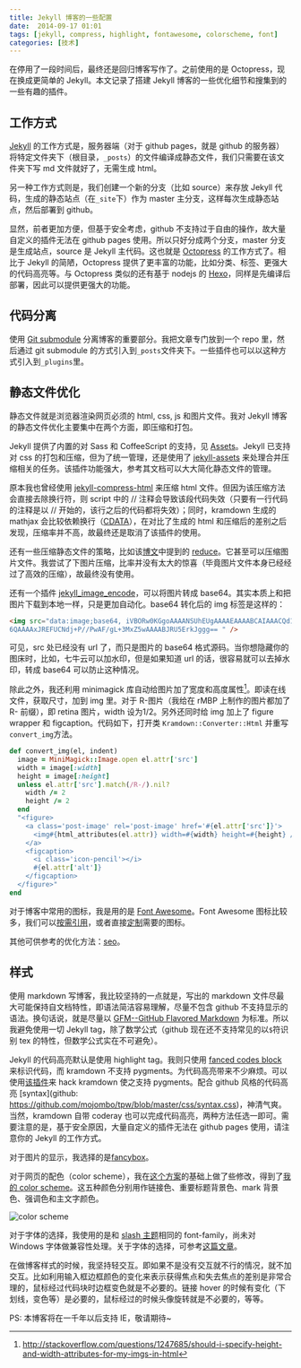 ```yaml
---
title: Jekyll 博客的一些配置
date:  2014-09-17 01:01
tags: [jekyll, compress, highlight, fontawesome, colorscheme, font]
categories: [技术]
---
```


在停用了一段时间后，最终还是回归博客写作了。之前使用的是 Octopress，现在换成更简单的 Jekyll。本文记录了搭建 Jekyll 博客的一些优化细节和搜集到的一些有趣的插件。

## 工作方式

[Jekyll](http://jekyllrb.com/) 的工作方式是，服务器端（对于 github pages，就是 github 的服务器）将特定文件夹下（根目录，`_posts`）的文件编译成静态文件，我们只需要在该文件夹下写 md 文件就好了，无需生成 html。

另一种工作方式则是，我们创建一个新的分支（比如 source）来存放 Jekyll 代码，生成的静态站点（在`_site`下）作为 master 主分支，这样每次生成静态站点，然后部署到 github。

显然，前者更加方便，但基于安全考虑，github 不支持过于自由的操作，故大量自定义的插件无法在 github pages 使用。所以只好分成两个分支，master 分支是生成站点，source 是 Jekyll 主代码。这也就是 [Octopress](http://octopress.org/) 的工作方式了。相比于 Jekyll 的简陋，Octopress 提供了更丰富的功能，比如分类、标签、更强大的代码高亮等。与 Octopress 类似的还有基于 nodejs 的 [Hexo](http://hexo.io/)，同样是先编译后部署，因此可以提供更强大的功能。

## 代码分离

使用 [Git submodule](http://git-scm.com/book/zh/Git-%E5%B7%A5%E5%85%B7-%E5%AD%90%E6%A8%A1%E5%9D%97) 分离博客的重要部分。我把文章专门放到一个 repo 里，然后通过 git submodule 的方式引入到`_posts`文件夹下。一些插件也可以以这种方式引入到`_plugins`里。

## 静态文件优化

静态文件就是浏览器渲染网页必须的 html, css, js 和图片文件。我对 Jekyll 博客的静态文件优化主要集中在两个方面，即压缩和打包。

Jekyll 提供了内置的对 Sass 和 CoffeeScript 的支持，见 [Assets](http://jekyllrb.com/docs/assets/)。Jekyll 已支持对 css 的打包和压缩，但为了统一管理，还是使用了 [jekyll-assets](http://ixti.net/jekyll-assets/) 来处理合并压缩相关的任务。该插件功能强大，参考其文档可以大大简化静态文件的管理。

原本我也曾经使用 [jekyll-compress-html](https://github.com/penibelst/jekyll-compress-html) 来压缩 html 文件。但因为该压缩方法会直接去除换行符，则 script 中的 // 注释会导致该段代码失效（只要有一行代码的注释是以 // 开始的，该行之后的代码都将失效）；同时，kramdown 生成的 mathjax 会比较依赖换行（[CDATA](https://github.com/gettalong/kramdown/issues/100)），在对比了生成的 html 和压缩后的差别之后发现，压缩率并不高，故最终还是取消了该插件的使用。

还有一些压缩静态文件的策略，比如该[博文](http://davidensinger.com/2013/08/how-i-use-reduce-to-minify-and-optimize-assets-for-production/)中提到的 [reduce](https://github.com/grosser/reduce)。它甚至可以压缩图片文件。我尝试了下图片压缩，比率并没有太大的惊喜（毕竟图片文件本身已经经过了高效的压缩），故最终没有使用。

还有一个插件 [jekyll_image_encode](https://github.com/GSI/jekyll_image_encode)，可以将图片转成 base64。其实本质上和把图片下载到本地一样，只是更加自动化。base64 转化后的 img 标签是这样的：

```html
<img src="data:image;base64, iVBORw0KGgoAAAANSUhEUgAAAAEAAAABCAIAAACQd1PeAAAAAXNSR0IArs4c
6QAAAAxJREFUCNdj+P//PwAF/gL+3MxZ5wAAAABJRU5ErkJggg== " />
```

可见，src 处已经没有 url 了，而只是图片的 base64 格式源码。当你想隐藏你的图床时，比如，七牛云可以加水印，但是如果知道 url 的话，很容易就可以去掉水印，转成 base64 可以防止这种情况。

除此之外，我还利用 minimagick 库自动给图片加了宽度和高度属性[^1]。即读在线文件，获取尺寸，加到 img 里。对于 R-图片（我给在 rMBP 上制作的图片都加了 R- 前缀），即 retina 图片，width 设为1/2。另外还同时给 img 加上了 figure  wrapper 和 figcaption。代码如下，打开类 `Kramdown::Converter::Html` 并重写`convert_img`方法。

```ruby
def convert_img(el, indent)
  image = MiniMagick::Image.open el.attr['src']
  width = image[:width]
  height = image[:height]
  unless el.attr['src'].match(/R-/).nil?
    width /= 2
    height /= 2
  end
  "<figure>
    <a class='post-image' rel='post-image' href='#{el.attr['src']}'>
      <img#{html_attributes(el.attr)} width=#{width} height=#{height} />
    </a>
    <figcaption>
      <i class='icon-pencil'></i>
      #{el.attr['alt']}
    </figcaption>
  </figure>"
end
```

对于博客中常用的图标，我是用的是 [Font Awesome](http://fortawesome.github.io/Font-Awesome/)。Font Awesome 图标比较多，我们可以[按需引用](http://www.w3cplus.com/preprocessor/create-font-awesome-font-icons-with-sass.html)，或者直接[定制](http://fontello.com/)需要的图标。

其他可供参考的优化方法：[seo](http://pizn.github.io/2012/01/16/the-seo-for-jekyll-blog.html)。

## 样式

使用 markdown 写博客，我比较坚持的一点就是，写出的 markdown 文件尽最大可能保持自文档特性，即语法简洁容易理解，尽量不包含 github  不支持显示的语法。换句话说，就是尽量以 [GFM--GitHub Flavored Markdown](https://help.github.com/articles/github-flavored-markdown) 为标准。所以我避免使用一切 Jekyll tag，除了数学公式（github 现在还不支持常见的以`$`符识别 tex 的特性，但数学公式实在不可避免）。

Jekyll 的代码高亮默认是使用 highlight tag。我则只使用 [fanced codes block](https://help.github.com/articles/github-flavored-markdown#fenced-code-blocks) 来标识代码，而 kramdown 不支持 pygments。为代码高亮带来不少麻烦。可以使用[该插件](https://github.com/mvdbos/kramdown-with-pygments)来 hack kramdown 使之支持 pygments。配合 github 风格的代码高亮 [syntax](github: https://github.com/mojombo/tpw/blob/master/css/syntax.css)，神清气爽。当然，kramdown 自带 coderay 也可以完成代码高亮，两种方法任选一即可。需要注意的是，基于安全原因，大量自定义的插件无法在 github pages 使用，请注意你的 Jekyll 的工作方式。

对于图片的显示，我选择的是[fancybox](fancyapps.com/fancybox/)。

对于网页的配色（color scheme），我在[这个方案](https://kuler.adobe.com/main-cxcedar-color-theme-4237607/)的基础上做了些修改，得到了[我的 color scheme](https://kuler.adobe.com/Copy-of-the-main-cxcedar-color-theme-4361434/)。这五种颜色分别用作链接色、重要标题背景色、mark 背景色、强调色和主文字颜色。

![color scheme](http://wulfric.qiniudn.com/R-colorscheme.png "color scheme")

对于字体的选择，我使用的是和 [slash 主题](https://github.com/tommy351/Octopress-Theme-Slash/)相同的 font-family，尚未对 Windows 字体做兼容性处理。关于字体的选择，可参考[这篇文章](https://ruby-china.org/topics/14005)。

在做博客样式的时候，我坚持轻交互。即如果不是没有交互就不行的情况，就不加交互。比如利用输入框边框颜色的变化来表示获得焦点和失去焦点的差别是非常合理的，鼠标经过代码块时边框变色就是不必要的。链接 hover 的时候有变化（下划线，变色等）是必要的，鼠标经过的时候头像旋转就是不必要的，等等。

PS: 本博客将在一千年以后支持 IE，敬请期待~

[^1]: http://stackoverflow.com/questions/1247685/should-i-specify-height-and-width-attributes-for-my-imgs-in-html
